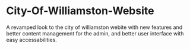 # City-Of-Williamston-Website
A revamped look to the city of williamston webite with new features and better content management for the admin, and better user interface with easy accessabilities. 
